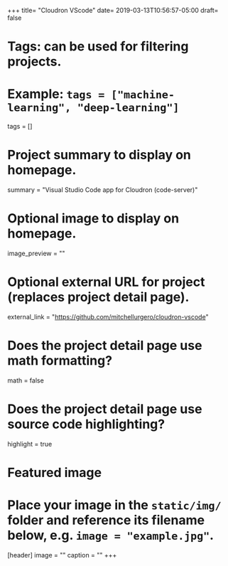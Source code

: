+++
title= "Cloudron VScode"
date= 2019-03-13T10:56:57-05:00
draft= false
# Tags: can be used for filtering projects.
# Example: `tags = ["machine-learning", "deep-learning"]`
tags = []

# Project summary to display on homepage.
summary = "Visual Studio Code app for Cloudron (code-server)"

# Optional image to display on homepage.
image_preview = ""

# Optional external URL for project (replaces project detail page).
external_link = "https://github.com/mitchellurgero/cloudron-vscode"

# Does the project detail page use math formatting?
math = false

# Does the project detail page use source code highlighting?
highlight = true

# Featured image
# Place your image in the `static/img/` folder and reference its filename below, e.g. `image = "example.jpg"`.
[header]
image = ""
caption = ""
+++

